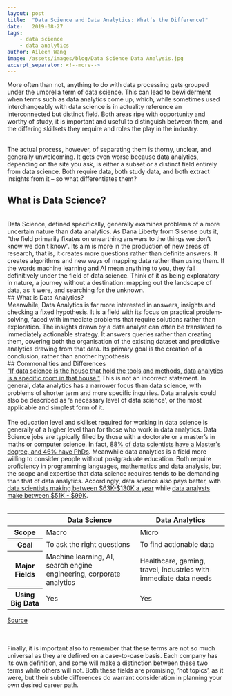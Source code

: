 ```yaml
---
layout: post
title:  "Data Science and Data Analytics: What’s the Difference?"
date:   2019-08-27
tags: 
    - data science
    - data analytics
author: Aileen Wang
image: /assets/images/blog/Data Science Data Analysis.jpg
excerpt_separator: <!--more-->
---
```

More often than not, anything to do with data processing gets grouped under the umbrella term of data science. This can lead to bewilderment when terms such as data analytics come up, which, while sometimes used interchangeably with data science is in actuality reference an interconnected but distinct field. Both areas ripe with opportunity and worthy of study, it is important and useful to distinguish between them, and the differing skillsets they require and roles the play in the industry.
<br><br>
<!--more-->
The actual process, however, of separating them is thorny, unclear, and generally unwelcoming. It gets even worse because data analytics, depending on the site you ask, is either a subset or a distinct field entirely from data science.  Both require data, both study data, and both extract insights from it – so what differentiates them?
<br>
## What is Data Science?
<br>
Data Science, defined specifically, generally examines problems of a more uncertain nature than data analytics. As Dana Liberty from Sisense puts it, “the field primarily fixates on unearthing answers to the things we don’t know we don’t know”. Its aim is more in the production of new areas of research, that is, it creates more questions rather than definite answers. It creates algorithms and new ways of mapping data rather than using them. If the words machine learning and AI mean anything to you, they fall definitively under the field of data science. Think of it as being exploratory in nature, a journey without a destination: mapping out the landscape of data, as it were, and searching for the unknown. 
<br>
## What is Data Analytics?
<br>
Meanwhile, Data Analytics is far more interested in answers, insights and checking a fixed hypothesis. It is a field with its focus on practical problem-solving, faced with immediate problems that require solutions rather than exploration. The insights drawn by a data analyst can often be translated to immediately actionable strategy. It answers queries rather than creating them, covering both the organisation of the existing dataset and predictive analytics drawing from that data. Its primary goal is the creation of a conclusion, rather than another hypothesis.
<br>
## Commonalities and Differences
<br>
<a href = "https://insidebigdata.com/2017/06/03/difference-data-science-data-analytics/">"If data science is the house that hold the tools and methods, data analytics is a specific room in that house."</a> This is not an incorrect statement. In general, data analytics has a narrower focus than data science, with problems of shorter term and more specific inquiries. Data analysis could also be described as ‘a necessary level of data science’, or the most applicable and simplest form of it. 
<br><br>
The education level and skillset required for working in data science is generally of a higher level than for those who work in data analytics. Data Science jobs are typically filled by those with a doctorate or a master’s in maths or computer science. In fact, <a href = "https://www.simplilearn.com/data-science-vs-big-data-vs-data-analytics-article"> 88% of data scientists have a Master's degree, and 46% have PhDs</a>. Meanwhile data analytics is a field more willing to consider people without postgraduate education. Both require proficiency in programming languages, mathematics and data analysis, but the scope and expertise that data science requires tends to be demanding than that of data analytics. Accordingly, data science also pays better, with <a href = "https://www.payscale.com/research/AU/Job=Data_Scientist/Salary">data scientists making between $63K-$130K a year</a> while <a href = "https://www.payscale.com/research/AU/Job=Data_Analyst/Salary">data analysts make between $51K - $99K</a>.
<br><br>
<table class = "table">
    <thead>
    <tr>
      <th></th>
      <th>Data Science</th>
      <th>Data Analytics</th>
    </tr>
  </thead>
  <tbody>
    <tr>
        <th>
        Scope
        </th>
        <td> Macro</td>
        <td>Micro</td>
    </tr>
    <tr>
        <th>
        Goal
        </th>
        <td> To ask the right questions</td>
        <td>To find actionable data</td>
    </tr>
    <tr>
        <th>
        Major Fields
        </th>
        <td> Machine learning, AI, search engine engineering, corporate analytics</td>
        <td>Healthcare, gaming, travel, industries with immediate data needs</td>
    </tr>
    <tr>
        <th>
        Using Big Data
        </th>
        <td> Yes</td>
        <td>Yes</td>
    </tr>
  </tbody>
</table>
<figcaption>
  <p class = "has-text-grey is-size-7">
  <a href = "https://www.sisense.com/en-au/blog/data-science-vs-data-analytics/">
    Source
  </a>
  </p>
</figcaption>
<br><br>
Finally, it is important also to remember that these terms are not so much universal as they are defined on a case-to-case basis. Each company has its own definition, and some will make a distinction between these two terms while others will not. Both these fields are promising, ‘hot topics’, as it were, but their subtle differences do warrant consideration in planning your own desired career path.
 

